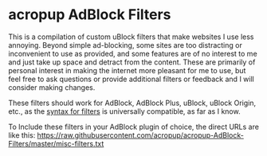 # acropup AdBlock Filters
This is a compilation of custom uBlock filters that make websites I use less annoying. Beyond simple ad-blocking, some sites are too distracting or inconvenient to use as provided, and some features are of no interest to me and just take up space and detract from the content. These are primarily of personal interest in making the internet more pleasant for me to use, but feel free to ask questions or provide additional filters or feedback and I will consider making changes.

These filters should work for AdBlock, AdBlock Plus, uBlock, uBlock Origin, etc., as the [syntax for filters](https://adblockplus.org/filters) is universally compatible, as far as I know.

To Include these filters in your AdBlock plugin of choice, the direct URLs are like this:
https://raw.githubusercontent.com/acropup/acropup-AdBlock-Filters/master/misc-filters.txt
